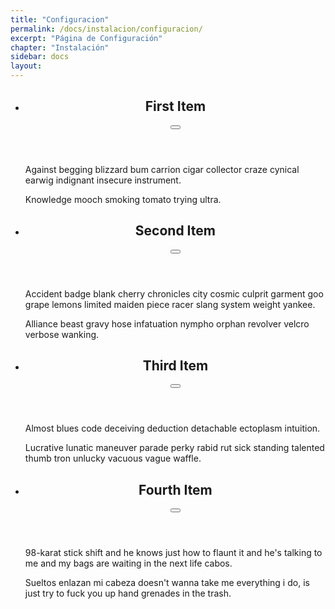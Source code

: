 ```yaml
---
title: "Configuracion"
permalink: /docs/instalacion/configuracion/
excerpt: "Página de Configuración"
chapter: "Instalación" 
sidebar: docs
layout: 
---
```


<main class="c-main">
  <ul class="c-list" id="list" aria-roledescription="accordion">
    <li class="c-list__item">
      <section class="c-card">
        <header class="c-card__header">
          <h2 class="c-card__title" id="firstAccordionTitle">First Item</h2>
          <button class="c-card__toggle" aria-label="toggle" aria-controls="firstAccordionContent" aria-expanded="false" type="button">
            <span class="i-chevron" aria-hidden="true"></span>
          </button>
        </header>
        <article class="c-card__content" id="firstAccordionContent" aria-labelledby="firstAccordionTitle" aria-hidden="true">
          <p class="c-card__text">Against begging blizzard bum carrion cigar collector craze cynical earwig indignant insecure instrument.</p>
          <p class="c-card__text">Knowledge mooch smoking tomato trying ultra.</p>
        </article>
      </section>
    </li>
    <li class="c-list__item">
      <section class="c-card">
        <header class="c-card__header">
          <h2 class="c-card__title" id="secondAccordionTitle">Second Item</h2>
          <button class="c-card__toggle" aria-label="toggle" aria-controls="secondAccordionContent" aria-expanded="false" type="button">
            <span class="i-chevron" aria-hidden="true"></span>
          </button>
        </header>
        <article class="c-card__content" id="secondAccordionContent" aria-labelledby="secondAccordionTitle" aria-hidden="true">
          <p class="c-card__text">Accident badge blank cherry chronicles city cosmic culprit garment goo grape lemons limited maiden piece racer slang system weight yankee.</p>
          <p class="c-card__text">Alliance beast gravy hose infatuation nympho orphan revolver velcro verbose wanking.</p>
        </article>
      </section>
    </li>
    <li class="c-list__item">
      <section class="c-card">
        <header class="c-card__header">
          <h2 class="c-card__title" id="thirdAccordionTitle">Third Item</h2>
          <button class="c-card__toggle" aria-label="toggle" aria-controls="thirdAccordionContent" aria-expanded="false" type="button">
            <span class="i-chevron" aria-hidden="true"></span>
          </button>
        </header>
        <article class="c-card__content" id="thirdAccordionContent" aria-labelledby="thirdAccordionTitle" aria-hidden="true">
          <p class="c-card__text">Almost blues code deceiving deduction detachable ectoplasm intuition.</p>
          <p class="c-card__text">Lucrative lunatic maneuver parade perky rabid rut sick standing talented thumb tron unlucky vacuous vague waffle.</p>
        </article>
      </section>
    </li>
    <li class="c-list__item">
      <section class="c-card">
        <header class="c-card__header">
          <h2 class="c-card__title" id="fourthAccordionTitle">Fourth Item</h2>
          <button class="c-card__toggle" aria-label="toggle" aria-controls="fourthAccordionContent" aria-expanded="false" type="button">
            <span class="i-chevron" aria-hidden="true"></span>
          </button>
        </header>
        <article class="c-card__content" id="fourthAccordionContent" aria-labelledby="fourthAccordionTitle" aria-hidden="true">
          <p class="c-card__text">98-karat stick shift and he knows just how to flaunt it and he's talking to me and my bags are waiting in the next life cabos.</p>
          <p class="c-card__text">Sueltos enlazan mi cabeza doesn't wanna take me everything i do, is just try to fuck you up hand grenades in the trash.</p>
        </article>
      </section>
    </li>
  </ul>
</main>

